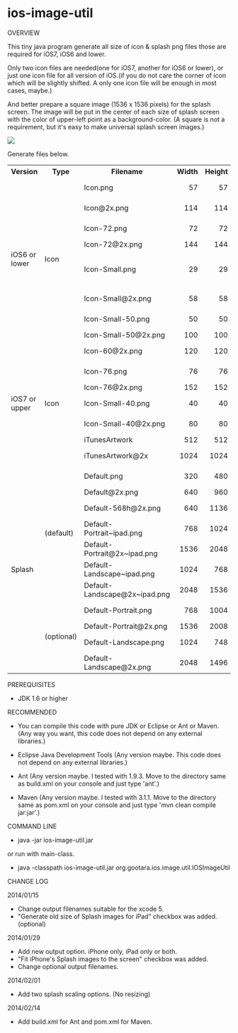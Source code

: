 ios-image-util
==============

OVERVIEW

This tiny java program generate all size of icon & splash png files those are required for iOS7, iOS6 and lower.

Only two icon files are needed(one for iOS7, another for iOS6 or lower), or just one icon file for all version of iOS.(if you do not care the corner of icon which will be slightly shifted. A only one icon file will be enough in most cases, maybe.)

And better prepare a square image (1536 x 1536 pixels) for the splash screen. The image will be put in the center of each size of splash screen with the color of upper-left point as a background-color. (A square is not a requirement, but it's easy to make universal splash screen images.)

<img src="https://github.com/gootara-org/ios-image-util/blob/master/ios-image-util/docs/screen.png?raw=true" />

Generate files below.
<table>
	<tr>
		<th>Version</th>
		<th>Type</th>
		<th>Filename</th>
		<th>Width</th>
		<th>Height</th>
		<th>Description</th>
	</tr>
	<tr>
		<td rowspan="8">iOS6 or lower</td>
		<td rowspan="8">Icon</td>
		<td>Icon.png</td>
		<td align="right">57</td>
		<td align="right">57</td>
		<td>iPhone 3G / 3GS</td>
	</tr>
	<tr>
		<td>Icon@2x.png</td>
		<td align="right">114</td>
		<td align="right">114</td>
		<td>iPhone4 or later</td>
	</tr>
	<tr>
		<td>Icon-72.png</td>
		<td align="right">72</td>
		<td align="right">72</td>
		<td>iPad / iPad2 / iPad mini</td>
	</tr>
	<tr>
		<td>Icon-72@2x.png</td>
		<td align="right">144</td>
		<td align="right">144</td>
		<td>iPad3 or later</td>
	</tr>
	<tr>
		<td>Icon-Small.png</td>
		<td align="right">29</td>
		<td align="right">29</td>
		<td>iPhone3G / 3GS / iPad / iPad2 / iPad mini</td>
	</tr>
	<tr>
		<td>Icon-Small@2x.png</td>
		<td align="right">58</td>
		<td align="right">58</td>
		<td>iPhone4 / iPad3 or later</td>
	</tr>
	<tr>
		<td>Icon-Small-50.png</td>
		<td align="right">50</td>
		<td align="right">50</td>
		<td>iPad / iPad2 / iPad mini</td>
	</tr>
	<tr>
		<td>Icon-Small-50@2x.png</td>
		<td align="right">100</td>
		<td align="right">100</td>
		<td>iPad3 or later</td>
	</tr>
	<tr>
		<td rowspan="7">iOS7 or upper</td>
		<td rowspan="7">Icon</td>
		<td>Icon-60@2x.png</td>
		<td align="right">120</td>
		<td align="right">120</td>
		<td>iPhone4 or later</td>
	</tr>
	<tr>
		<td>Icon-76.png</td>
		<td align="right">76</td>
		<td align="right">76</td>
		<td>iPad / iPad2 / iPad mini</td>
	</tr>
	<tr>
		<td>Icon-76@2x.png</td>
		<td align="right">152</td>
		<td align="right">152</td>
		<td>iPad3 or later</td>
	</tr>
	<tr>
		<td>Icon-Small-40.png</td>
		<td align="right">40</td>
		<td align="right">40</td>
		<td>iPad2 / iPad mini</td>
	</tr>
	<tr>
		<td>Icon-Small-40@2x.png</td>
		<td align="right">80</td>
		<td align="right">80</td>
		<td>iPhone4 / iPad3 or later</td>
	</tr>
	<tr>
		<td>iTunesArtwork</td>
		<td align="right">512</td>
		<td align="right">512</td>
		<td>iTunes Artwork</td>
	</tr>
	<tr>
		<td>iTunesArtwork@2x</td>
		<td align="right">1024</td>
		<td align="right">1024</td>
		<td>iTunes Artwork(Retina)</td>
	</tr>
	<tr>
		<td rowspan="11">Splash</td>
		<td rowspan="7">(default)</td>
		<td>Default.png</td>
		<td align="right">320</td>
		<td align="right">480</td>
		<td>iPhone 3G / 3GS</td>
	</tr>
	<tr>
		<td>Default@2x.png</td>
		<td align="right">640</td>
		<td align="right">960</td>
		<td>iPhone4 / 4S</td>
	</tr>
	<tr>
		<td>Default-568h@2x.png</td>
		<td align="right">640</td>
		<td align="right">1136</td>
		<td>iPhone 5 or later</td>
	</tr>
	<tr>
		<td>Default-Portrait~ipad.png</td>
		<td align="right">768</td>
		<td align="right">1024</td>
		<td>iPad / iPad2 / iPad mini</td>
	</tr>
	<tr>
		<td>Default-Portrait@2x~ipad.png</td>
		<td align="right">1536</td>
		<td align="right">2048</td>
		<td>iPad 3 or later</td>
	</tr>
	<tr>
		<td>Default-Landscape~ipad.png</td>
		<td align="right">1024</td>
		<td align="right">768</td>
		<td>iPad 3 or later</td>
	</tr>
	<tr>
		<td>Default-Landscape@2x~ipad.png</td>
		<td align="right">2048</td>
		<td align="right">1536</td>
		<td>iPad 3 or later</td>
	</tr>
	<tr>
		<td rowspan="4">(optional)</td>
		<td>Default-Portrait.png</td>
		<td align="right">768</td>
		<td align="right">1004</td>
		<td>iPad / iPad2 / iPad mini</td>
	</tr>
	<tr>
		<td>Default-Portrait@2x.png</td>
		<td align="right">1536</td>
		<td align="right">2008</td>
		<td>iPad 3 or later</td>
	</tr>
	<tr>
		<td>Default-Landscape.png</td>
		<td align="right">1024</td>
		<td align="right">748</td>
		<td>iPad / iPad2 / iPad mini</td>
	</tr>
	<tr>
		<td>Default-Landscape@2x.png</td>
		<td align="right">2048</td>
		<td align="right">1496</td>
		<td>iPad 3 or later</td>
	</tr>
</table>



PREREQUISITES

- JDK 1.6 or higher

RECOMMENDED

- You can compile this code with pure JDK or Eclipse or Ant or Maven. (Any way you want, this code does not depend on any external libraries.)

- Eclipse Java Development Tools (Any version maybe. This code does not depend on any external libraries.)

- Ant (Any version maybe. I tested with 1.9.3. Move to the directory same as build.xml on your console and just type 'ant'.)

- Maven (Any version maybe. I tested with 3.1.1. Move to the directory same as pom.xml on your console and just type 'mvn clean compile jar:jar'.)


COMMAND LINE

- java -jar ios-image-util.jar

or run with main-class.

- java -classpath ios-image-util.jar org.gootara.ios.image.util.IOSImageUtil



CHANGE LOG

2014/01/15
- Change output filenames suitable for the xcode 5.
- "Generate old size of Splash images for iPad" checkbox was added.(optional)

2014/01/29
- Add new output option. iPhone only, iPad only or both.
- "Fit iPhone's Splash images to the screen" checkbox was added.
- Change optional output filenames.

2014/02/01
- Add two splash scaling options. (No resizing)

2014/02/14
- Add build.xml for Ant and pom.xml for Maven.



